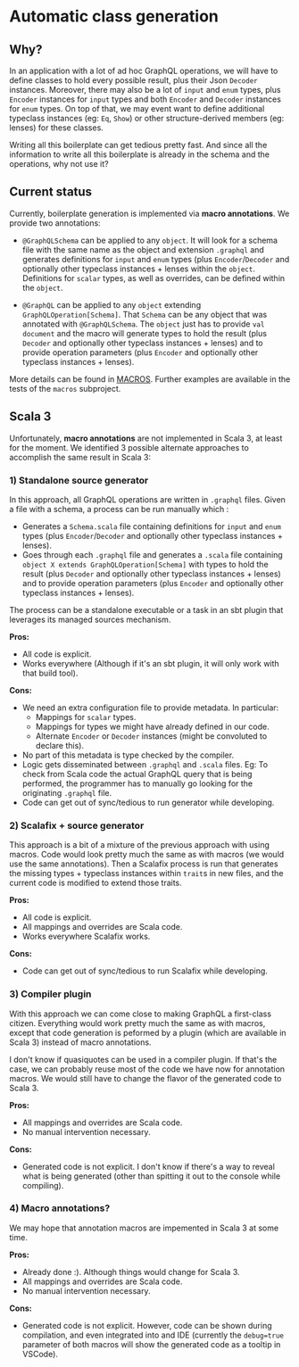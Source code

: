 # Automatic class generation

## Why?

In an application with a lot of ad hoc GraphQL operations, we will have to define classes to hold every possible result, plus their Json `Decoder` instances. Moreover, there may also be a lot of `input` and `enum` types, plus `Encoder` instances for `input` types and both `Encoder` and `Decoder` instances for `enum` types. On top of that, we may event want to define additional typeclass instances (eg: `Eq`, `Show`) or other structure-derived members (eg: lenses) for these classes.

Writing all this boilerplate can get tedious pretty fast. And since all the information to write all this boilerplate is already in the schema and the operations, why not use it?

## Current status

Currently, boilerplate generation is implemented via **macro annotations**. We provide two annotations:

- `@GraphQLSchema` can be applied to any `object`. It will look for a schema file with the same name as the object and extension `.graphql` and generates definitions for `input` and `enum` types (plus `Encoder`/`Decoder` and optionally other typeclass instances + lenses within the `object`. Definitions for `scalar` types, as well as overrides, can be defined within the `object`.

- `@GraphQL` can be applied to any `object` extending `GraphQLOperation[Schema]`. That `Schema` can be any object that was annotated with `@GraphQLSchema`. The `object` just has to provide `val document` and the macro will generate types to hold the result (plus `Decoder` and optionally other typeclass instances + lenses) and to provide operation parameters (plus `Encoder` and optionally other typeclass instances + lenses).

More details can be found in [MACROS](MACROS.md). Further examples are available in the tests of the `macros` subproject.

## Scala 3

Unfortunately, **macro annotations** are not implemented in Scala 3, at least for the moment. We identified 3 possible alternate approaches to accomplish the same result in Scala 3:

### 1) Standalone source generator

In this approach, all GraphQL operations are written in `.graphql` files. Given a file with a schema, a process can be run manually which :
 - Generates a `Schema.scala` file containing definitions for `input` and `enum` types (plus `Encoder`/`Decoder` and optionally other typeclass instances + lenses).
 - Goes through each `.graphql` file and generates a `.scala` file containing `object X extends GraphQLOperation[Schema]` with types to hold the result (plus `Decoder` and optionally other typeclass instances + lenses) and to provide operation parameters (plus `Encoder` and optionally other typeclass instances + lenses).

 The process can be a standalone executable or a task in an sbt plugin that leverages its managed sources mechanism.

**Pros:**
- All code is explicit.
- Works everywhere (Although if it's an sbt plugin, it will only work with that build tool).

**Cons:**
- We need an extra configuration file to provide metadata. In particular:
  - Mappings for `scalar` types.
  - Mappings for types we might have already defined in our code.
  - Alternate `Encoder` or `Decoder` instances (might be convoluted to declare this).
- No part of this metadata is type checked by the compiler.
- Logic gets disseminated between `.graphql` and `.scala` files. Eg: To check from Scala code the actual GraphQL query that is being performed, the programmer has to manually go looking for the originating `.graphql` file.
- Code can get out of sync/tedious to run generator while developing.

### 2) Scalafix + source generator

This approach is a bit of a mixture of the previous approach with using macros. Code would look pretty much the same as with macros (we would use the same annotations). Then a Scalafix process is run that generates the missing types + typeclass instances within `trait`s in new files, and the current code is modified to extend those traits.

**Pros:**
- All code is explicit.
- All mappings and overrides are Scala code.
- Works everywhere Scalafix works.

**Cons:**
- Code can get out of sync/tedious to run Scalafix while developing.

### 3) Compiler plugin

With this approach we can come close to making GraphQL a first-class citizen. Everything would work pretty much the same as with macros, except that code generation is peformed by a plugin (which are available in Scala 3) instead of macro annotations.

I don't know if quasiquotes can be used in a compiler plugin. If that's the case, we can probably reuse most of the code we have now for annotation macros. We would still have to change the flavor of the generated code to Scala 3.

**Pros:**
- All mappings and overrides are Scala code.
- No manual intervention necessary.

**Cons:**
- Generated code is not explicit. I don't know if there's a way to reveal what is being generated (other than spitting it out to the console while compiling).

### 4) Macro annotations?

We may hope that annotation macros are impemented in Scala 3 at some time.

**Pros:**
- Already done :). Although things would change for Scala 3.
- All mappings and overrides are Scala code.
- No manual intervention necessary.

**Cons:**
- Generated code is not explicit. However, code can be shown during compilation, and even integrated into and IDE (currently the `debug=true` parameter of both macros will show the generated code as a tooltip in VSCode).